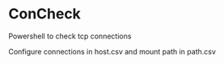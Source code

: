 # ConCheck
Powershell to check tcp connections

Configure connections in host.csv and mount path in path.csv
